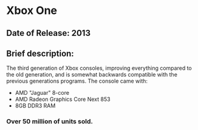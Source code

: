 # Xbox One
## Date of Release: 2013

## Brief description:
The third generation of Xbox consoles, improving everything compared to the old generation, and is somewhat backwards compatible with the previous generations programs.
The console came with:
- AMD "Jaguar" 8-core
- AMD Radeon Graphics Core Next 853
- 8GB DDR3 RAM

### Over 50 million of units sold.
